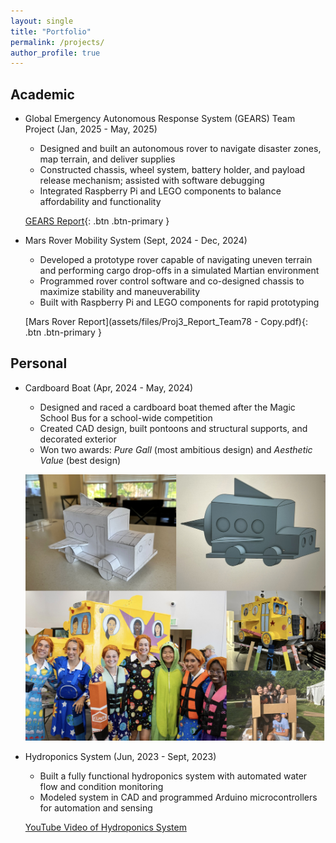 ```yaml
---
layout: single
title: "Portfolio"
permalink: /projects/
author_profile: true
---
```


## Academic
- Global Emergency Autonomous Response System (GEARS) Team Project (Jan, 2025 - May, 2025)
    - Designed and built an autonomous rover to navigate disaster zones, map terrain, and deliver supplies  
    - Constructed chassis, wheel system, battery holder, and payload release mechanism; assisted with software debugging  
    - Integrated Raspberry Pi and LEGO components to balance affordability and functionality 

    [GEARS Report](assets/files/Proj3_Report_Team03.pdf){: .btn .btn-primary }

- Mars Rover Mobility System (Sept, 2024 - Dec, 2024)
    - Developed a prototype rover capable of navigating uneven terrain and performing cargo drop-offs in a simulated Martian environment    
    - Programmed rover control software and co-designed chassis to maximize stability and maneuverability  
    - Built with Raspberry Pi and LEGO components for rapid prototyping 

    [Mars Rover Report](assets/files/Proj3_Report_Team78 - Copy.pdf){: .btn .btn-primary }

## Personal 
- Cardboard Boat (Apr, 2024 - May, 2024)
    - Designed and raced a cardboard boat themed after the Magic School Bus for a school-wide competition  
    - Created CAD design, built pontoons and structural supports, and decorated exterior  
    - Won two awards: *Pure Gall* (most ambitious design) and *Aesthetic Value* (best design)  

    ![The Boat](/images/Boat.jpg)


- Hydroponics System (Jun, 2023 - Sept, 2023)
    - Built a fully functional hydroponics system with automated water flow and condition monitoring  
    - Modeled system in CAD and programmed Arduino microcontrollers for automation and sensing  

    [YouTube Video of Hydroponics System](https://www.youtube.com/watch?v=UHeKCqIr41M) 